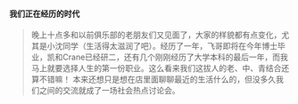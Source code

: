 #### 我们正在经历的时代
> 晚上十点多和以前俱乐部的老朋友们又见面了，大家的样貌都有点变化，尤其是小沈同学（生活得太滋润了吧）。经历了一年，飞哥即将在今年博士毕业，凯和Crane已经研二，还有几个刚刚经历了大学本科的最后一年，而我马上就要选择人生的第一份职业。这么看来我们这拔人的老、中、青结合还算不错嘛！
> 本来还想只是想在店里面聊聊最近的生活什么的，但没多久我们之间的交流就成了一场社会热点讨论会。
